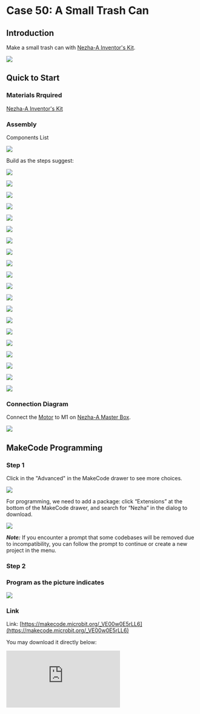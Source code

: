 # Case 50: A Small Trash Can

## Introduction

Make a small trash can with [Nezha-A Inventor's Kit](https://shop.elecfreaks.com/products/elecfreaks-micro-bit-nezha-48-in-1-inventors-kit-without-micro-bit-board?_pos=2&_sid=ed1b6fbd2&_ss=r).


![](./images/50_1.png)

## Quick to Start

### Materials Rrquired

[Nezha-A Inventor's Kit](https://shop.elecfreaks.com/products/elecfreaks-micro-bit-nezha-48-in-1-inventors-kit-without-micro-bit-board?_pos=2&_sid=ed1b6fbd2&_ss=r)

### Assembly

Components List

![](./images/neza-inventor-s-kit-case-50-02.png)

Build as the steps suggest:

![](./images/neza-inventor-s-kit-step-50-01.png)

![](./images/neza-inventor-s-kit-step-50-02.png)

![](./images/neza-inventor-s-kit-step-50-03.png)

![](./images/neza-inventor-s-kit-step-50-04.png)

![](./images/neza-inventor-s-kit-step-50-05.png)

![](./images/neza-inventor-s-kit-step-50-06.png)

![](./images/neza-inventor-s-kit-step-50-07.png)

![](./images/neza-inventor-s-kit-step-50-08.png)

![](./images/neza-inventor-s-kit-step-50-09.png)

![](./images/neza-inventor-s-kit-step-50-10.png)

![](./images/neza-inventor-s-kit-step-50-11.png)

![](./images/neza-inventor-s-kit-step-50-12.png)

![](./images/neza-inventor-s-kit-step-50-13.png)

![](./images/neza-inventor-s-kit-step-50-14.png)

![](./images/neza-inventor-s-kit-step-50-15.png)

![](./images/neza-inventor-s-kit-step-50-16.png)

![](./images/neza-inventor-s-kit-step-50-17.png)

![](./images/neza-inventor-s-kit-step-50-18.png)

![](./images/neza-inventor-s-kit-step-50-19.png)

![](./images/neza-inventor-s-kit-step-50-20.png)



### Connection Diagram

Connect the [Motor](https://shop.elecfreaks.com/products/elecfreaks-high-speed-building-blocks-motor?_pos=4&_sid=a2da3fff8&_ss=r) to M1 on [Nezha-A Master Box](https://shop.elecfreaks.com/products/elecfreaks-nezha-breakout-board?_pos=1&_sid=00432325a&_ss=rl).

![](./images/neza-inventor-s-kit-case-48-03.png)


## MakeCode Programming

### Step 1
Click in the "Advanced" in the MakeCode drawer to see more choices.

![](./images/neza-inventor-s-kit-case-37-04.png)

For programming, we need to add a package: click “Extensions” at the bottom of the MakeCode drawer, and search for “Nezha” in the dialog to download.

![](./images/neza-inventor-s-kit-case-37-06.png)

***Note:*** If you encounter a prompt that some codebases will be removed due to incompatibility, you can follow the prompt to continue or create a new project in the menu.

### Step 2
### Program as the picture indicates

![](./images/neza-inventor-s-kit-case-50-07.png)

### Link
Link: [https://makecode.microbit.org/_VE00w0E5rLL6](https://makecode.microbit.org/_VE00w0E5rLL6)

You may download it directly below:

<div
    style={{
        position: 'relative',
        paddingBottom: '60%',
        overflow: 'hidden',
    }}
>
    <iframe
        src="https://makecode.microbit.org/_VE00w0E5rLL6"
        frameborder="0"
        sandbox="allow-popups allow-forms allow-scripts allow-same-origin"
        style={{
            position: 'absolute',
            width: '100%',
            height: '100%',
        }}
    />
</div>

### Result

Press button A to open the lid of the trash can; press button B to close it.

![](./images/50_2.gif)
